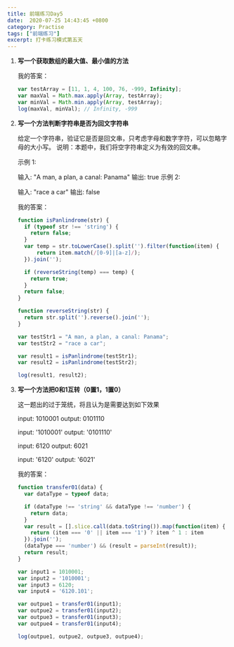 ```yaml
---
title: 前端练习Day5
date:  2020-07-25 14:43:45 +0800
category: Practise
tags: ["前端练习"]
excerpt: 打卡练习模式第五天
---
```




1. **写一个获取数组的最大值、最小值的方法**

   我的答案：

   ```js
   var testArray = [11, 1, 4, 100, 76, -999, Infinity];
   var maxVal = Math.max.apply(Array, testArray);
   var minVal = Math.min.apply(Array, testArray);
   log(maxVal, minVal); // Infinity, -999
   ```

   

2. **写一个方法判断字符串是否为回文字符串**

   给定一个字符串，验证它是否是回文串，只考虑字母和数字字符，可以忽略字母的大小写。
   说明：本题中，我们将空字符串定义为有效的回文串。

   示例 1:

   输入: "A man, a plan, a canal: Panama"
   输出: true
   示例 2:

   输入: "race a car"
   输出: false

   我的答案：

   ```js
   function isPanlindrome(str) {
     if (typeof str !== 'string') {
       return false;
     }
     var temp = str.toLowerCase().split('').filter(function(item) {
         return item.match(/[0-9]|[a-z]/);
     }).join('');
   
     if (reverseString(temp) === temp) {
       return true;
     }
     return false;
   }
   
   function reverseString(str) {
     return str.split('').reverse().join('');
   }
   
   var testStr1 = "A man, a plan, a canal: Panama";
   var testStr2 = "race a car";
   
   var result1 = isPanlindrome(testStr1);
   var result2 = isPanlindrome(testStr2);
   
   log(result1, result2);
   ```

   

3. **写一个方法把0和1互转（0置1，1置0）**

   这一题出的过于笼统，将且认为是需要达到如下效果

   input: 1010001	output:  0101110

   input: '1010001'	output:  '0101110'

   input: 6120	output:  6021

   input: '6120'	output: '6021'

   我的答案：

   ```js
   function transfer01(data) {
     var dataType = typeof data;
   
     if (dataType !== 'string' && dataType !== 'number') {
       return data;
     }
     var result = [].slice.call(data.toString()).map(function(item) {
       return (item === '0' || item === '1') ? item ^ 1 : item
     }).join('');
     (dataType === 'number') && (result = parseInt(result));
     return result;
   }
   
   var input1 = 1010001;
   var input2 = '1010001';
   var input3 = 6120;
   var input4 = '6120.101';
   
   var outpue1 = transfer01(input1);
   var outpue2 = transfer01(input2);
   var outpue3 = transfer01(input3);
   var outpue4 = transfer01(input4);
   
   log(outpue1, outpue2, outpue3, outpue4);
   ```

   